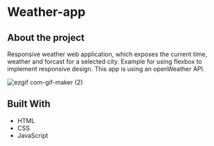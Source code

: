 # Weather-app

## About the project

Responsive weather web application, which exposes the current time, weather and forcast for a selected city. Example for using flexbox to implement responsive design. This app is using an openWeather API.

![ezgif com-gif-maker (2)](https://user-images.githubusercontent.com/100614311/165796351-c271f2d8-ff2f-44a5-ac4a-e7733ca33948.gif)

## Built With

* HTML
* CSS
* JavaScript
